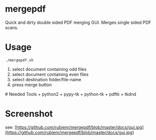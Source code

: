# mergepdf
Quick and dirty double sided PDF merging GUI.
Merges single sided PDF scans.

# Usage
    ./mergepdf.sh

<ol>
<li>select document containing odd files</li>
<li>select document containing even files</li>
<li>select destination folder/file-name</li>
<li>press merge button</li>
</ol>
# Needed Tools
+ python2
+ pypy-tk
+ python-tk
+ pdftk
+ tkdnd

# Screenshot
see: [https://github.com/rubienr/mergepdf/blob/master/docs/gui.jpg](https://github.com/rubienr/mergepdf/blob/master/docs/gui.jpg)

